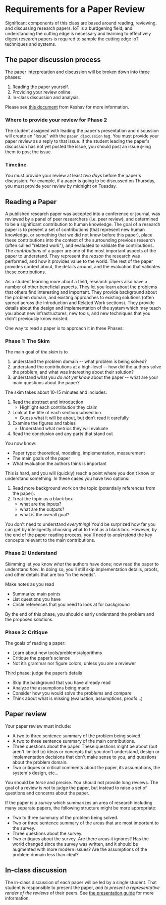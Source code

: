 # Requirements for a Paper Review

Significant components of this class are based around reading, reviewing, and discussing research papers.
IoT is a burdgening field, and understanding the cutting edge is necessary and learning to effectively digest research papers is required to sample the cutting edge IoT techniques and systems.

## The paper discussion process

The paper interpretation and discussion will be broken down into three phases:

1. Reading the paper yourself.
1. Providing your review online.
1. In-class discussion and analysis.

Please see [this document]() from Keshav for more information.

### Where to provide your review for Phase 2

The student assigned with leading the paper's presentation and discussion will create an "Issue" with the `paper discussion` tag.
You must provide your paper review as a reply to that issue.
If the student leading the paper's discussion has not yet posted the issue, you should post an issue `@`-ing them to post the issue.

### Timeline

You must provide your review at least *two days* before the paper's discussion.
For example, if a paper is going to be discussed on Thursday, you must provide your review by midnight on Tuesday.

## Reading a Paper

A published research paper was accepted into a conference or journal, was reviewed by a panel of peer researchers (i.e. peer review), and determined to be a significant contribution to human knowledge.
The goal of a research paper is to present a set of contributions (that represent new human knowledge, or something that we did not know before this paper), place these contributions into the context of the surrounding previous research (often called "related work"), and evaluated to validate the contributions.
The *contributions* of a paper are one of the most important aspects of the paper to understand.
They represent the *reason* the research was performed, and how it provides value to the world.
The rest of the paper provides context about, the details around, and the evaluation that validates these contributions.

As a student learning more about a field, research papers also have a number of other beneficial aspects.
They let you learn about the problems that others find interesting and important.
They provide background about the problem domain, and existing approaches to existing solutions (often spread across the Introduction and Related Work sections).
They provide details about the design and implementation of the system which may teach you about new infrastructures, new tools, and new techniques that you didn't previously know existed.

One way to read a paper is to approach it in three Phases:

### Phase 1: The Skim

The main goal of *the skim* is to

1. understand the problem domain -- what problem is being solved?
1. understand the contributions at a high-level -- how did the authors solve the problem, and what was interesting about their solution?
1. understand what you *do not yet know* about the paper -- what are your main questions about the paper?

The skim takes about 10-15 minutes and includes:

1. Read the abstract and introduction
    - Highlight each contribution they claim
2. Look at the title of each section/subsection
    - Guess what it will be about, but don’t read it carefully
3. Examine the figures and tables
    - Understand what metrics they will evaluate
4. Read the conclusion and any parts that stand out

You now know:

- Paper type: theoretical, modeling, implementation, measurement
- The main goals of the paper
- What evaluation the authors think is important

This is hard, and you will (quickly) reach a point where you don't know or understand something.
In these cases you have two options:

1. Read more background work on the topic (potentially references from the paper).
1. Treat the topic as a black box
    - what are the inputs?
    - what are the outputs?
    - what is the overall goal?

You don't need to understand *everything*!
You'd be surprized how far you can get by intelligently choosing what to treat as a black box.
However, by the end of the paper reading process, you'll need to  *understand* the key concepts relevant to the main contributions.

### Phase 2: Understand

Skimming let you know *what* the authors have done; now read the paper to understand *how*.
In doing so, you'll still skip implementation details, proofs, and other details that are too "in the weeds".

Make notes as you read

- Summarize main points
- List questions you have
- Circle references that you need to look at for background

By the end of this phase, you should clearly understand the problem and the proposed solutions.

### Phase 3: Critique

The goals of reading a paper:

- Learn about new tools/problems/algorithms
- Critique the paper’s science
- Not it’s grammar nor figure colors, unless you are a reviewer

Third phase: judge the paper’s details

- Skip the background that you have already read
- Analyze the assumptions being made
- Consider how you would solve the problems and compare
- Think about what is missing (evaluation, assumptions, proofs...)

## Paper review

Your paper review must include:

- A two to three sentence summary of the problem being solved.
- A two to three sentence summary of the main contributions.
- Three questions about the paper. These questions might be about (but aren't limited to) ideas or concepts that you don't understand, design or implementation decisions that don't make sense to you, and questions about the problem domain.
- Two critiques or critical comments about the paper, its assumptions, the system's design, etc...

You should be *terse* and precise.
You should not provide long reviews.
The goal of a review is *not* to judge the paper, but instead to raise a set of questions and concerns about the paper.

If the paper is a *survey* which summarizes an area of research including many separate papers, the following structure might be more appropriate:

- Two to three summary of the problem being solved.
- Two or three sentence summary of the areas that are most important to the survey.
- Three questions about the survey.
- Two critiques about the survey.
    Are there areas it ignores?
    Has the world changed since the survey was written, and it should be augmented with more modern issues?
    Are the assumptions of the problem domain less than ideal?

## In-class discussion

The in-class discussion of each paper will be led by a single student.
That student is responsible to present the paper, *and to present a representative render of the reviews* of their peers.
See [the presentation guide](https://github.com/gwu-iot/collaboration/blob/master/discussion_leader.md) for more information.
